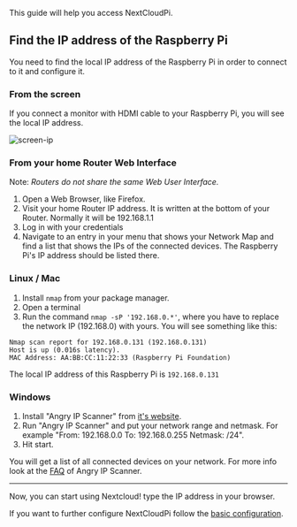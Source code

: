 [nc-wifi]: https://github.com/nextcloud/nextcloudpi/wiki/Configuration-Reference#nc-wifi

This guide will help you access NextCloudPi.

## Find the IP address of the Raspberry Pi
You need to find the local IP address of the Raspberry Pi in order to connect to it and configure it.

### From the screen
If you connect a monitor with HDMI cable to your Raspberry Pi, you will see the local IP address.

![screen-ip](https://ownyourbits.com/wp-content/uploads/2017/02/nextcloudpi_boot.jpg)

### From your home Router Web Interface
Note: *Routers do not share the same Web User Interface.*  
1. Open a Web Browser, like Firefox.
2. Visit your home Router IP address. It is written at the bottom of your Router. Normally it will be 192.168.1.1
3. Log in with your credentials
4. Navigate to an entry in your menu that shows your Network Map and find a list that shows the IPs of the connected devices. The Raspberry Pi's IP address should be listed there.

### Linux / Mac
1. Install `nmap` from your package manager.
2. Open a terminal 
3. Run the command `nmap -sP '192.168.0.*'`, where you have to replace the network IP (192.168.0) with yours.
You will see something like this:
```
Nmap scan report for 192.168.0.131 (192.168.0.131)
Host is up (0.016s latency).
MAC Address: AA:BB:CC:11:22:33 (Raspberry Pi Foundation)
```

The local IP address of this Raspberry Pi is `192.168.0.131`

### Windows
1. Install "Angry IP Scanner" from [it's website](http://angryip.org/).
2. Run "Angry IP Scanner" and put your network range and netmask. For example "From: 192.168.0.0 To: 192.168.0.255 Netmask: /24".
3. Hit start.

You will get a list of all connected devices on your network. For more info look at the [FAQ](http://angryip.org/faq/) of Angry IP Scanner.

---

Now, you can start using Nextcloud! type the IP address in your browser.

If you want to further configure NextCloudPi follow the [basic configuration](https://github.com/nextcloud/nextcloudpi/wiki/Basic-configuration).
